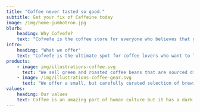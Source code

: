 ```yaml
---
title: "Coffee never tasted so good."
subtitle: Get your fix of Caffeine today
image: /img/home-jumbotron.jpg
blurb:
    heading: Why Cofvefe?
    text: "Cofvefe is the coffee store for everyone who believes that great coffee shouldn't just taste good, it should do good too. We source all of our beans directly from small scale sustainable farmers and make sure part of the profits are reinvested in their trust fund."
intro:
    heading: "What we offer"
    text: "Cofvefe is the ultimate spot for coffee lovers who want to learn about their java’s origin and support the farmers that grew it. We take coffee production, roasting and brewing seriously and we’re glad to pass that knowledge to some people."
products:
    - image: img/illustrations-coffee.svg
      text: "We sell green and roasted coffee beans that are sourced directly from independent farmers and farm cooperatives. We’re proud to offer a variety of coffee beans grown with great care for the environment and local communities. Check our post or contact us directly for current availability."
    - image: /img/illustrations-coffee-gear.svg
      text: "We offer a small, but carefully curated selection of brewing gear and tools for every taste and experience level. No matter if you roast your own beans or just bought your first french press, you’ll find a gadget to fall in love with in our shop."
values:
    heading: Our values
    text: Coffee is an amazing part of human culture but it has a dark side too – one of colonialism and mindless abuse of natural resources and human lives. We want to turn this around and return the coffee trade to the drink’s exhilarating, empowering and unifying nature!
---
```


